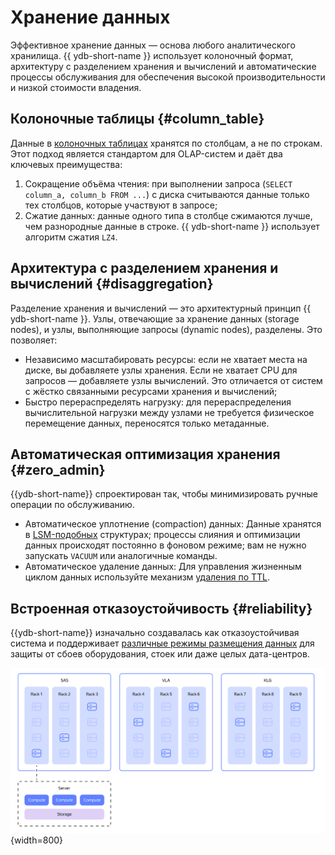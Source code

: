 # Хранение данных

Эффективное хранение данных — основа любого аналитического хранилища. {{ ydb-short-name }} использует колоночный формат, архитектуру с разделением хранения и вычислений и автоматические процессы обслуживания для обеспечения высокой производительности и низкой стоимости владения.

## Колоночные таблицы {#column_table}

Данные в [колоночных таблицах](../../../concepts/datamodel/table.md#column-oriented-tables) хранятся по столбцам, а не по строкам. Этот подход является стандартом для OLAP-систем и даёт два ключевых преимущества:

1. Сокращение объёма чтения: при выполнении запроса (`SELECT column_a, column_b FROM ...`) с диска считываются данные только тех столбцов, которые участвуют в запросе;
2. Сжатие данных: данные одного типа в столбце сжимаются лучше, чем разнородные данные в строке. {{ ydb-short-name }} использует алгоритм сжатия `LZ4`.

## Архитектура с разделением хранения и вычислений {#disaggregation}

Разделение хранения и вычислений — это архитектурный принцип {{ ydb-short-name }}. Узлы, отвечающие за хранение данных (storage nodes), и узлы, выполняющие запросы (dynamic nodes), разделены. Это позволяет:

- Независимо масштабировать ресурсы: если не хватает места на диске, вы добавляете узлы хранения. Если не хватает CPU для запросов — добавляете узлы вычислений. Это отличается от систем с жёстко связанными ресурсами хранения и вычислений;
- Быстро перераспределять нагрузку: для перераспределения вычислительной нагрузки между узлами не требуется физическое перемещение данных, переносятся только метаданные.

## Автоматическая оптимизация хранения {#zero_admin}

{{ydb-short-name}} спроектирован так, чтобы минимизировать ручные операции по обслуживанию.

- Автоматическое уплотнение (compaction) данных: Данные хранятся в [LSM-подобных](../../../concepts/mvcc.md#organizaciya-hraneniya-dannyh-mvcc) структурах; процессы слияния и оптимизации данных происходят постоянно в фоновом режиме; вам не нужно запускать `VACUUM` или аналогичные команды.
- Автоматическое удаление данных: Для управления жизненным циклом данных используйте механизм [удаления по TTL](../../../concepts/ttl.md).

## Встроенная отказоустойчивость {#reliability}

{{ydb-short-name}} изначально создавалась как отказоустойчивая система и поддерживает [различные режимы размещения данных](../../../concepts/topology.md#cluster-config) для защиты от сбоев оборудования, стоек или даже целых дата-центров.

![](_includes/olap_3dc.png){width=800}
